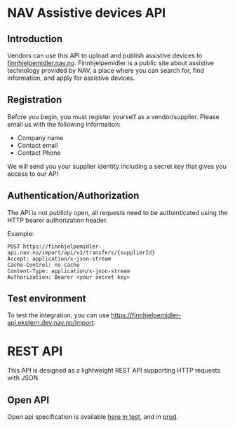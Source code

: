 # NAV Assistive devices API

## Introduction
Vendors can use this API to upload and publish assistive devices to 
[finnhjelpemidler.nav.no](https://finnhjelpemidler.nav.no).
Finnhjelpemidler is a public site about assistive technology provided by NAV, a place where you can search 
for, find information, and apply for assistive devices.


## Registration
Before you begin, you must register yourself as a vendor/supplier. Please email us
with the following information:

* Company name
* Contact email
* Contact Phone

We will send you your supplier identity including a secret key that gives you access to our API

## Authentication/Authorization
The API is not publicly open, all requests need to be authenticated using
the HTTP bearer authorization header.

Example:
```
POST https://finnhjelpemidler-api.nav.no/import/api/v1/transfers/{supplierId}
Accept: application/x-json-stream
Cache-Control: no-cache
Content-Type: application/x-json-stream
Authorization: Bearer <your secret key>
```
## Test environment
To test the integration, you can use https://finnhjelpemidler-api.ekstern.dev.nav.no/import.


# REST API
This API is designed as a lightweight REST API supporting HTTP requests with JSON.

## Open API
Open api specification is available [here in test](https://finnhjelpemidler-api.ekstern.dev.nav.no/import/swagger-ui/), and in
[prod](https://finnhjelpemidler-api.nav.no/import/swagger-ui/).
